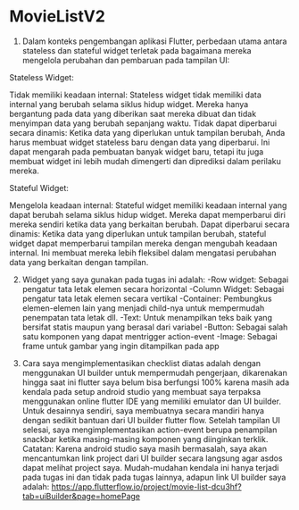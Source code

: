 # MovieListV2

1. Dalam konteks pengembangan aplikasi Flutter, perbedaan utama antara stateless dan stateful widget terletak pada bagaimana mereka mengelola perubahan dan pembaruan pada tampilan UI:

Stateless Widget:

Tidak memiliki keadaan internal: Stateless widget tidak memiliki data internal yang berubah selama siklus hidup widget. Mereka hanya bergantung pada data yang diberikan saat mereka dibuat dan tidak menyimpan data yang berubah sepanjang waktu.
Tidak dapat diperbarui secara dinamis: Ketika data yang diperlukan untuk tampilan berubah, Anda harus membuat widget stateless baru dengan data yang diperbarui. Ini dapat mengarah pada pembuatan banyak widget baru, tetapi itu juga membuat widget ini lebih mudah dimengerti dan diprediksi dalam perilaku mereka.


Stateful Widget:

Mengelola keadaan internal: Stateful widget memiliki keadaan internal yang dapat berubah selama siklus hidup widget. Mereka dapat memperbarui diri mereka sendiri ketika data yang berkaitan berubah.
Dapat diperbarui secara dinamis: Ketika data yang diperlukan untuk tampilan berubah, stateful widget dapat memperbarui tampilan mereka dengan mengubah keadaan internal. Ini membuat mereka lebih fleksibel dalam mengatasi perubahan data yang berkaitan dengan tampilan.

2. Widget yang saya gunakan pada tugas ini adalah:
   -Row widget: Sebagai pengatur tata letak elemen secara horizontal
   -Column Widget: Sebagai pengatur tata letak elemen secara vertikal
   -Container: Pembungkus elemen-elemen lain yang menjadi child-nya untuk mempermudah penempatan tata letak dll.
   -Text: Untuk menampilkan teks baik yang bersifat statis maupun yang berasal dari variabel
   -Button: Sebagai salah satu komponen yang dapat mentrigger action-event
   -Image: Sebagai frame untuk gambar yang ingin ditampilkan pada app
   
3. Cara saya mengimplementasikan checklist diatas adalah dengan menggunakan UI builder untuk mempermudah pengerjaan, dikarenakan hingga saat ini flutter saya belum bisa berfungsi 100% karena masih ada kendala pada setup android studio yang membuat saya terpaksa menggunakan online flutter IDE yang memiliki emulator dan UI builder. Untuk desainnya sendiri, saya membuatnya secara mandiri hanya dengan sedikit bantuan dari UI builder flutter flow. Setelah tampilan UI selesai, saya mengimplementasikan action-event berupa penampilan snackbar ketika masing-masing komponen yang diinginkan terklik.
   Catatan: Karena android studio saya masih bermasalah, saya akan mencantumkan link project dari UI builder secara langsung agar asdos dapat melihat project saya. Mudah-mudahan kendala ini hanya terjadi pada tugas ini dan tidak pada tugas lainnya, adapun link UI builder saya adalah: https://app.flutterflow.io/project/movie-list-dcu3hf?tab=uiBuilder&page=homePage
